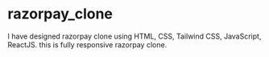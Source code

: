# razorpay_clone
I have designed razorpay clone using HTML, CSS, Tailwind CSS, JavaScript, ReactJS. this is fully responsive razorpay clone.
